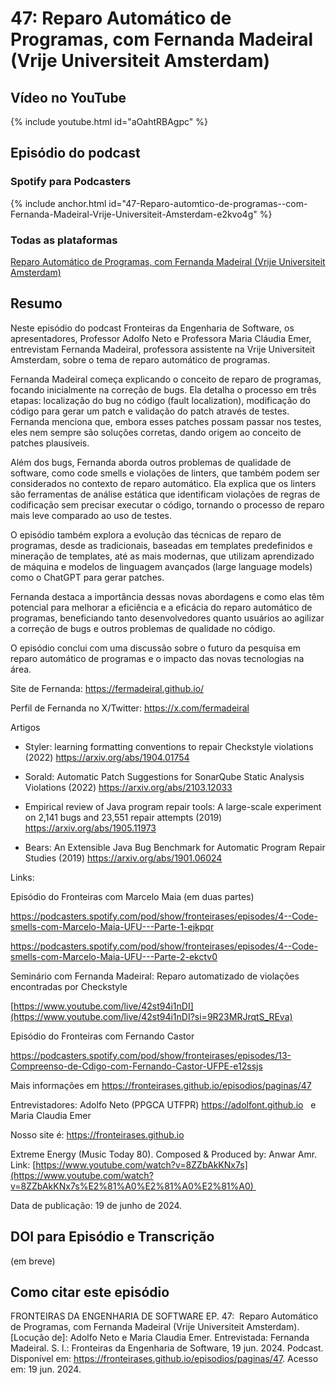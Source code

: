 # 47: Reparo Automático de Programas, com Fernanda Madeiral (Vrije Universiteit Amsterdam)


## Vídeo no YouTube

{% include youtube.html id="aOahtRBAgpc" %} 

## Episódio do podcast


<!--  ### Spotify


{% include spotify.html id="42XnrEndRmRCeUwPgnReVO" %} 

--> 

### Spotify para Podcasters

{% include anchor.html id="47-Reparo-automtico-de-programas--com-Fernanda-Madeiral-Vrije-Universiteit-Amsterdam-e2kvo4g" %}


### Todas as plataformas


[Reparo Automático de Programas, com Fernanda Madeiral (Vrije Universiteit Amsterdam)](https://podcasters.spotify.com/pod/show/fronteirases/episodes/47-Reparo-automtico-de-programas--com-Fernanda-Madeiral-Vrije-Universiteit-Amsterdam-e2kvo4g)




## Resumo


Neste episódio do podcast Fronteiras da Engenharia de Software, os apresentadores, Professor Adolfo Neto e Professora Maria Cláudia Emer, entrevistam Fernanda Madeiral, professora assistente na Vrije Universiteit Amsterdam, sobre o tema de reparo automático de programas.

Fernanda Madeiral começa explicando o conceito de reparo de programas, focando inicialmente na correção de bugs. Ela detalha o processo em três etapas: localização do bug no código (fault localization), modificação do código para gerar um patch e validação do patch através de testes. Fernanda menciona que, embora esses patches possam passar nos testes, eles nem sempre são soluções corretas, dando origem ao conceito de patches plausíveis.

Além dos bugs, Fernanda aborda outros problemas de qualidade de software, como code smells e violações de linters, que também podem ser considerados no contexto de reparo automático. Ela explica que os linters são ferramentas de análise estática que identificam violações de regras de codificação sem precisar executar o código, tornando o processo de reparo mais leve comparado ao uso de testes.

O episódio também explora a evolução das técnicas de reparo de programas, desde as tradicionais, baseadas em templates predefinidos e mineração de templates, até as mais modernas, que utilizam aprendizado de máquina e modelos de linguagem avançados (large language models) como o ChatGPT para gerar patches.

Fernanda destaca a importância dessas novas abordagens e como elas têm potencial para melhorar a eficiência e a eficácia do reparo automático de programas, beneficiando tanto desenvolvedores quanto usuários ao agilizar a correção de bugs e outros problemas de qualidade no código.

O episódio conclui com uma discussão sobre o futuro da pesquisa em reparo automático de programas e o impacto das novas tecnologias na área.

Site de Fernanda: <https://fermadeiral.github.io/>

Perfil de Fernanda no X/Twitter: <https://x.com/fermadeiral>

Artigos

- Styler: learning formatting conventions to repair Checkstyle violations (2022) <https://arxiv.org/abs/1904.01754> 

- Sorald: Automatic Patch Suggestions for SonarQube Static Analysis Violations (2022) <https://arxiv.org/abs/2103.12033> 

- Empirical review of Java program repair tools: A large-scale experiment on 2,141 bugs and 23,551 repair attempts (2019) <https://arxiv.org/abs/1905.11973> 

- Bears: An Extensible Java Bug Benchmark for Automatic Program Repair Studies (2019) <https://arxiv.org/abs/1901.06024>

Links:

Episódio do Fronteiras com Marcelo Maia (em duas partes)

<https://podcasters.spotify.com/pod/show/fronteirases/episodes/4--Code-smells-com-Marcelo-Maia-UFU---Parte-1-ejkpqr>

<https://podcasters.spotify.com/pod/show/fronteirases/episodes/4--Code-smells-com-Marcelo-Maia-UFU---Parte-2-ekctv0>

Seminário com Fernanda Madeiral: Reparo automatizado de violações encontradas por Checkstyle

[https://www.youtube.com/live/42st94i1nDI](https://www.youtube.com/live/42st94i1nDI?si=9R23MRJrqtS_REva)

Episódio do Fronteiras com Fernando Castor

<https://podcasters.spotify.com/pod/show/fronteirases/episodes/13-Compreenso-de-Cdigo-com-Fernando-Castor-UFPE-e12ssjs>

Mais informações em ⁠⁠⁠⁠<https://fronteirases.github.io/episodios/paginas/47> 

Entrevistadores: Adolfo Neto (PPGCA UTFPR) ⁠⁠⁠⁠⁠https://adolfont.github.io⁠ ⁠  e Maria Claudia Emer

Nosso site é: ⁠⁠⁠<https://fronteirases.github.io> ⁠

Extreme Energy (Music Today 80). Composed & Produced by: Anwar Amr. Link:⁠ ⁠⁠⁠⁠⁠[https://www.youtube.com/watch?v=8ZZbAkKNx7s⁠⁠⁠](https://www.youtube.com/watch?v=8ZZbAkKNx7s%E2%81%A0%E2%81%A0%E2%81%A0) 

Data de publicação: 19 de junho de 2024.


## DOI para Episódio e Transcrição

(em breve)

## Como citar este episódio


FRONTEIRAS DA ENGENHARIA DE SOFTWARE EP. 47:  Reparo Automático de Programas, com Fernanda Madeiral (Vrije Universiteit Amsterdam). [Locução de]: Adolfo Neto e Maria Claudia Emer. Entrevistada: Fernanda Madeiral. S. l.: Fronteiras da Engenharia de Software, 19 jun. 2024. Podcast. Disponível em: ⁠⁠<https://fronteirases.github.io/episodios/paginas/47>. ⁠Acesso em: 19 jun. 2024.